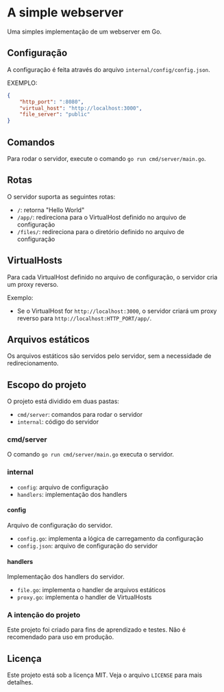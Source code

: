 # A simple webserver

Uma simples implementação de um webserver em Go.

## Configuração

A configuração é feita através do arquivo `internal/config/config.json`.

EXEMPLO: 
```json
{
    "http_port": ":8080",
    "virtual_host": "http://localhost:3000",
    "file_server": "public"
}
```

## Comandos

Para rodar o servidor, execute o comando `go run cmd/server/main.go`.

## Rotas

O servidor suporta as seguintes rotas:

- `/`: retorna "Hello World"
- `/app/`: redireciona para o VirtualHost definido no arquivo de configuração
- `/files/`: redireciona para o diretório definido no arquivo de configuração

## VirtualHosts

Para cada VirtualHost definido no arquivo de configuração, o servidor cria um proxy reverso.

Exemplo:

- Se o VirtualHost for `http://localhost:3000`, o servidor criará um proxy reverso para `http://localhost:HTTP_PORT/app/`.

## Arquivos estáticos

Os arquivos estáticos são servidos pelo servidor, sem a necessidade de redirecionamento.

## Escopo do projeto

O projeto está dividido em duas pastas:

- `cmd/server`: comandos para rodar o servidor
- `internal`: código do servidor

### cmd/server

O comando `go run cmd/server/main.go` executa o servidor.

### internal

- `config`: arquivo de configuração
- `handlers`: implementação dos handlers

#### config

Arquivo de configuração do servidor.

- `config.go`: implementa a lógica de carregamento da configuração
- `config.json`: arquivo de configuração do servidor

#### handlers

Implementação dos handlers do servidor. 

- `file.go`: implementa o handler de arquivos estáticos
- `proxy.go`: implementa o handler de VirtualHosts

### A intenção do projeto

Este projeto foi criado para fins de aprendizado e testes. Não é recomendado para uso em produção.

## Licença

Este projeto está sob a licença MIT. Veja o arquivo `LICENSE` para mais detalhes.